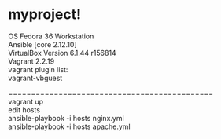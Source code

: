 # myproject!
OS Fedora 36 Workstation  
Ansible [core 2.12.10]  
VirtualBox Version 6.1.44 r156814  
Vagrant 2.2.19    
vagrant plugin list:  
vagrant-vbguest  

=============================================  
vagrant up  
edit hosts  
ansible-playbook -i hosts nginx.yml  
ansible-playbook -i hosts apache.yml

